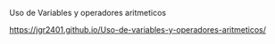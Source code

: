 Uso de Variables y operadores aritmeticos


https://jgr2401.github.io/Uso-de-variables-y-operadores-aritmeticos/
